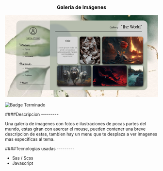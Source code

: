 <h3 align="center">Galería de Imágenes</h3>
<img src="./img/Gallery.png" border-radius="10px" alt="Captura del proyecto">

![Badge Terminado](https://img.shields.io/badge/STATUS-TERMINADO-greem) 

####Descripcion ---------

Una galeria de imagenes con fotos e ilustraciones de pocas partes del mundo, estas giran con asercar el mouse, pueden contener una breve descripcion de estas, tambien hay un menu que te desplaza a ver imagenes mas especificas al tema.

####Tecnologias usadas ---------

- Sas / Scss
- Javascript
